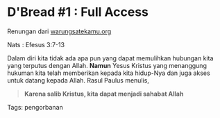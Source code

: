 # D'Bread #1 : Full Access

Renungan dari [warungsatekamu.org](http://www.warungsatekamu.org/2017/02/akses-penuh/)

Nats : Efesus 3:7-13


Dalam diri kita tidak ada apa pun yang dapat memulihkan hubungan kita yang terputus dengan Allah. **Namun** Yesus Kristus yang menanggung hukuman kita telah memberikan kepada kita hidup-Nya dan juga akses untuk datang kepada Allah. Rasul Paulus menulis, 

> **Karena salib Kristus, kita dapat menjadi sahabat Allah**

Tags: pengorbanan